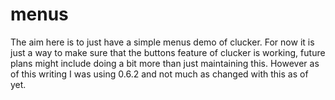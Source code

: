 # menus

The aim here is to just have a simple menus demo of clucker. For now it is just a way to make sure that the buttons feature of clucker is working, future plans might include doing a bit more than just maintaining this. However as of this writing I was using 0.6.2 and not much as changed with this as of yet.